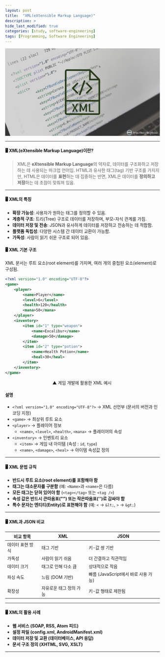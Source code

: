 ```yaml
---
layout: post
title:  "XML(eXtensible Markup Language)"
description: >
hide_last_modified: true
categories: [study, software-engineering]
tags: [Programming, Software Engineering]
---
```


<p align="center">
  <img src="../../../assets/img/blog/software_engineering/xml_thumbnail.png" style="width: 580px; height: auto;" />
</p>

----

#### 🖥️ XML(eXtensible Markup Language)이란?

> XML은 **eXtensible Markup Language**의 약자로, 데이터를 구조화하고 저장하는 데 사용되는 마크업 언어임. HTML과 유사한 태그(tag) 기반 구조를 가지지만, HTML은 데이터를 **표현**하는 데 집중하는 반면, XML은 데이터를 **정의하고 저장**하는 데 초점이 맞춰져 있음.

----

#### 🖥️ XML의 특징

- **확장 가능성**: 사용자가 원하는 태그를 정의할 수 있음.
- **계층적 구조**: 트리(Tree) 구조로 데이터를 저장하며, 부모-자식 관계를 가짐.
- **데이터 저장 및 전송**: JSON과 유사하게 데이터를 저장하고 전송하는 데 적합함.
- **플랫폼 독립성**: 다양한 시스템 간 데이터 교환이 가능함.
- **가독성**: 사람이 읽기 쉬운 구조로 되어 있음.

#### 🖥️ XML 기본 구조

XML 문서는 루트 요소(root element)를 가지며, 여러 개의 중첩된 요소(element)로 구성됨.

```xml
<?xml version="1.0" encoding="UTF-8"?>
<game>
    <player>
        <name>Player</name>
        <level>6</level>
        <health>120</health>
        <mana>50</mana>
    </player>
    <inventory>
        <item id="1" type="weapon">
            <name>Excalibur</name>
            <damage>50</damage>
        </item>
        <item id="2" type="potion">
            <name>Health Potion</name>
            <heal>30</heal>
        </item>
    </inventory>
</game>
```

&emsp;&emsp;&emsp;&emsp;&emsp;&emsp;&emsp;&emsp;&emsp;&emsp;&emsp;▲ 게임 개발에 활용한 XML 예시

#### 설명

- `<?xml version="1.0" encoding="UTF-8"?>` → XML 선언부 (문서의 버전과 인코딩 지정)
- `<game>` → 최상위 루트 요소
- `<player>` → 플레이어 정보
  - `<name>`, `<level>`, `<health>`, `<mana>` → 플레이어의 속성
- `<inventory>` → 인벤토리 요소
  - `<item>` → 게임 내 아이템 (속성 : `id`, `type`)
  - `<name>`, `<damage>`, `<heal>` → 아이템 속성값 정의

----

#### 🖥️ XML 문법 규칙

- **반드시 루트 요소(root element)를 포함해야 함**
- **태그는 대소문자를 구분함** (예: `<Name>`과 `<name>`은 다름)
- **모든 태그는 닫혀 있어야 함** (`<tag></tag>` 또는 `<tag />`)
- **속성 값은 반드시 큰따옴표("") 또는 작은따옴표('')로 감싸야 함**
- **특수 문자는 엔티티(Entity)로 표현해야 함** (예: `<` → `&lt;`, `>` → `&gt;`)

----

#### 🖥️ XML과 JSON 비교

| 비교 항목 | XML | JSON |
|---------|-----|------|
| 데이터 표현 방식 | 태그 기반 | 키-값 쌍 기반 |
| 가독성 | 사람이 읽기 쉬움 | 더 간결하고 직관적임 |
| 데이터 크기 | 태그로 인해 다소 큼 | 상대적으로 작음 |
| 파싱 속도 | 느림 (DOM 기반) | 빠름 (JavaScript에서 바로 사용 가능) |
| 확장성 | 자유로운 태그 정의 가능 | 키-값 형태로 제한됨 |

----

#### 🖥️ XML의 활용 사례

- **웹 서비스 (SOAP, RSS, Atom 피드)**
- **설정 파일 (config.xml, AndroidManifest.xml)**
- **데이터 저장 및 교환 (데이터베이스, API 응답)**
- **문서 구조 정의 (XHTML, SVG, XSLT)**

----

